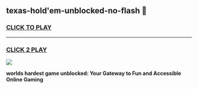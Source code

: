 
## texas-hold'em-unblocked-no-flash 👋
<h3>
<a href="https://premium.freeplayer.one?title=texas-hold'em-unblocked-no-flash&ref=14F">CLICK TO PLAY</a></h3>
<hr>

<h3>
<a href="https://premium.freeplayer.one?title=texas-hold'em-unblocked-no-flash&ref=14F">CLICK 2 PLAY</a>
  
</h3>

<a href="https://premium.freeplayer.one?title=texas-hold'em-unblocked-no-flash&ref=12F/"><img src="https://clearcache.store/games.png"></a>


**worlds hardest game unblocked: Your Gateway to Fun and Accessible Online Gaming**

